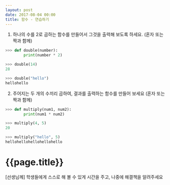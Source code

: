 ```yaml
---
layout: post
date: 2017-08-04 00:00
title: 함수 - 연습하기
---
```


<div id="ppt" markdown="1">

1. 하나의 수를 2로 곱하는 함수를 만들어서 그것을 출력해 보도록 하세요. (혼자 또는 짝과 함께)

```python
>>> def double(number):
        print(number * 2)

>>> double(14)
28

>>> double("hello")
hellohello
```

2. 주어지는 두 개의 수끼리 곱하여, 결과를 출력하는 함수를 만들어 보세요 (혼자 또는 짝과 함께)

```python
>>> def multiply(num1, num2):
        print(num1 * num2)

>>> multiply(4, 5)
20

>>> multiply("hello", 5)
hellohellohellohellohello
```

</div>

<div id="desc" markdown="1">

# {{page.title}}

<div class="teachers">
[선생님께]
학생들에게 스스로 해 볼 수 있게 시간을 주고, 나중에 해결책을 알려주세요
</div>

</div>

